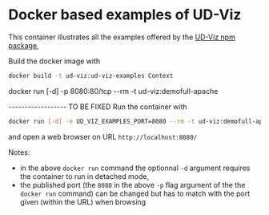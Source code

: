 # Docker based examples of UD-Viz

This container illustrates all the examples offered by the
[UD-Viz npm package](https://github.com/VCityTeam/UD-Viz),

Build the docker image with

```bash
docker build -t ud-viz:ud-viz-examples Context
```

docker run [-d] -p 8080:80/tcp --rm -t ud-viz:demofull-apache

------------------ TO BE FIXED
Run the container with

```bash
docker run [-d] -e UD_VIZ_EXAMPLES_PORT=8080 --rm -t ud-viz:demofull-apache
```

and open a web browser on URL `http://localhost:8080/`

Notes:

- in the above `docker run` command the optionnal `-d` argument requires the
  container to run in detached mode,
- the published port (the `8080` in the above `-p` flag argument of the the 
  `docker run` command) can be changed but has to match with the port given
  (within the URL) when browsing
